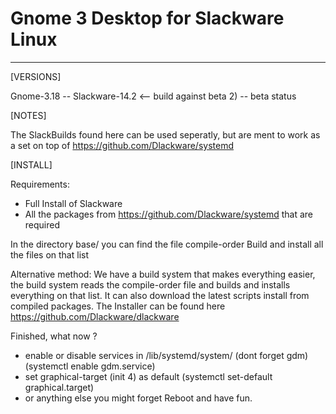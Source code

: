 # Gnome 3 Desktop for Slackware Linux
-----

[VERSIONS]

Gnome-3.18 -- Slackware-14.2 <-- build against beta 2) -- beta status

[NOTES]

The SlackBuilds found here can be used seperatly,
but are ment to work as a set on top of https://github.com/Dlackware/systemd

[INSTALL]

Requirements:
- Full Install of Slackware
- All the packages from https://github.com/Dlackware/systemd that are required

In the directory base/ you can find the file compile-order
Build and install all the files on that list

Alternative method:
We have a build system that makes everything easier,
the build system reads the compile-order file and builds and installs everything on that list.
It can also download the latest scripts install from compiled packages.
The Installer can be found here https://github.com/Dlackware/dlackware

Finished, what now ?
- enable or disable services in /lib/systemd/system/ (dont forget gdm) (systemctl enable gdm.service)
- set graphical-target (init 4) as default (systemctl set-default graphical.target)
- or anything else you might forget
Reboot and have fun.
